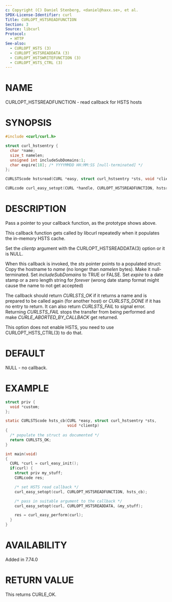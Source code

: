 ```yaml
---
c: Copyright (C) Daniel Stenberg, <daniel@haxx.se>, et al.
SPDX-License-Identifier: curl
Title: CURLOPT_HSTSREADFUNCTION
Section: 3
Source: libcurl
Protocol:
  - HTTP
See-also:
  - CURLOPT_HSTS (3)
  - CURLOPT_HSTSREADDATA (3)
  - CURLOPT_HSTSWRITEFUNCTION (3)
  - CURLOPT_HSTS_CTRL (3)
---
```


# NAME

CURLOPT_HSTSREADFUNCTION - read callback for HSTS hosts

# SYNOPSIS

~~~c
#include <curl/curl.h>

struct curl_hstsentry {
  char *name;
  size_t namelen;
  unsigned int includeSubDomains:1;
  char expire[18]; /* YYYYMMDD HH:MM:SS [null-terminated] */
};

CURLSTScode hstsread(CURL *easy, struct curl_hstsentry *sts, void *clientp);

CURLcode curl_easy_setopt(CURL *handle, CURLOPT_HSTSREADFUNCTION, hstsread);
~~~

# DESCRIPTION

Pass a pointer to your callback function, as the prototype shows above.

This callback function gets called by libcurl repeatedly when it populates the
in-memory HSTS cache.

Set the *clientp* argument with the CURLOPT_HSTSREADDATA(3) option
or it is NULL.

When this callback is invoked, the *sts* pointer points to a populated
struct: Copy the hostname to *name* (no longer than *namelen*
bytes). Make it null-terminated. Set *includeSubDomains* to TRUE or
FALSE. Set *expire* to a date stamp or a zero length string for *forever*
(wrong date stamp format might cause the name to not get accepted)

The callback should return *CURLSTS_OK* if it returns a name and is
prepared to be called again (for another host) or *CURLSTS_DONE* if it has
no entry to return. It can also return *CURLSTS_FAIL* to signal
error. Returning *CURLSTS_FAIL* stops the transfer from being performed
and make *CURLE_ABORTED_BY_CALLBACK* get returned.

This option does not enable HSTS, you need to use CURLOPT_HSTS_CTRL(3) to
do that.

# DEFAULT

NULL - no callback.

# EXAMPLE

~~~c
struct priv {
  void *custom;
};

static CURLSTScode hsts_cb(CURL *easy, struct curl_hstsentry *sts,
                           void *clientp)
{
  /* populate the struct as documented */
  return CURLSTS_OK;
}

int main(void)
{
  CURL *curl = curl_easy_init();
  if(curl) {
    struct priv my_stuff;
    CURLcode res;

    /* set HSTS read callback */
    curl_easy_setopt(curl, CURLOPT_HSTSREADFUNCTION, hsts_cb);

    /* pass in suitable argument to the callback */
    curl_easy_setopt(curl, CURLOPT_HSTSREADDATA, &my_stuff);

    res = curl_easy_perform(curl);
  }
}
~~~

# AVAILABILITY

Added in 7.74.0

# RETURN VALUE

This returns CURLE_OK.
